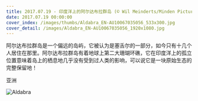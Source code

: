 ```yaml
---
title: 2017.07.19 - 印度洋上的阿尔达布拉群岛 (© Wil Meinderts/Minden Pictures)
date: 2017.07.19 00:00:00
cover_index: /images/thumbs/Aldabra_EN-AU10067035056_533x300.jpg
cover_detail: /images/Aldabra_EN-AU10067035056_1920x1080.jpg
---
```


阿尔达布拉群岛是一个偏远的岛屿，它被认为是塞舌尔的一部分，如今只有十几个人居住在那里。阿尔达布拉群岛有着地球上第二大珊瑚环礁，它在印度洋上的孤立位置意味着岛上的栖息地几乎没有受到过人类的影响，可以说它是一块原始生态的完整保留地！

亚洲

![Aldabra](/images/Aldabra_EN-AU10067035056_1920x1080.jpg)
